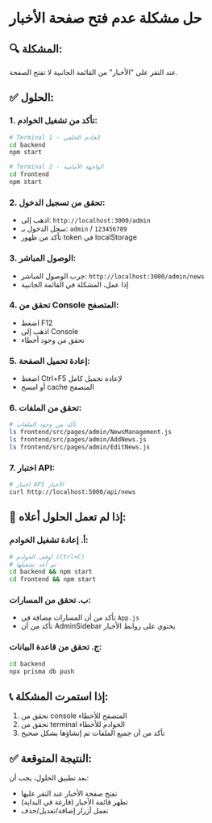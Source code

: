 # حل مشكلة عدم فتح صفحة الأخبار

## 🔍 المشكلة:
عند النقر على "الأخبار" من القائمة الجانبية لا تفتح الصفحة.

## ✅ الحلول:

### 1. تأكد من تشغيل الخوادم:
```bash
# Terminal 1 - الخادم الخلفي
cd backend
npm start

# Terminal 2 - الواجهة الأمامية
cd frontend  
npm start
```

### 2. تحقق من تسجيل الدخول:
- اذهب إلى: `http://localhost:3000/admin`
- سجل الدخول بـ: `admin` / `123456789`
- تأكد من ظهور token في localStorage

### 3. الوصول المباشر:
- جرب الوصول المباشر: `http://localhost:3000/admin/news`
- إذا عمل، المشكلة في القائمة الجانبية

### 4. تحقق من Console المتصفح:
- اضغط F12
- اذهب إلى Console
- تحقق من وجود أخطاء

### 5. إعادة تحميل الصفحة:
- اضغط Ctrl+F5 لإعادة تحميل كامل
- أو امسح cache المتصفح

### 6. تحقق من الملفات:
```bash
# تأكد من وجود الملفات
ls frontend/src/pages/admin/NewsManagement.js
ls frontend/src/pages/admin/AddNews.js
ls frontend/src/pages/admin/EditNews.js
```

### 7. اختبار API:
```bash
# اختبار API الأخبار
curl http://localhost:5000/api/news
```

## 🎯 إذا لم تعمل الحلول أعلاه:

### أ. إعادة تشغيل الخوادم:
```bash
# أوقف الخوادم (Ctrl+C)
# ثم أعد تشغيلها
cd backend && npm start
cd frontend && npm start
```

### ب. تحقق من المسارات:
- تأكد من أن المسارات مضافة في `App.js`
- تأكد من أن AdminSidebar يحتوي على روابط الأخبار

### ج. تحقق من قاعدة البيانات:
```bash
cd backend
npx prisma db push
```

## 📞 إذا استمرت المشكلة:
1. تحقق من console المتصفح للأخطاء
2. تحقق من terminal الخوادم للأخطاء
3. تأكد من أن جميع الملفات تم إنشاؤها بشكل صحيح

## ✅ النتيجة المتوقعة:
بعد تطبيق الحلول، يجب أن:
- تفتح صفحة الأخبار عند النقر عليها
- تظهر قائمة الأخبار (فارغة في البداية)
- تعمل أزرار إضافة/تعديل/حذف 